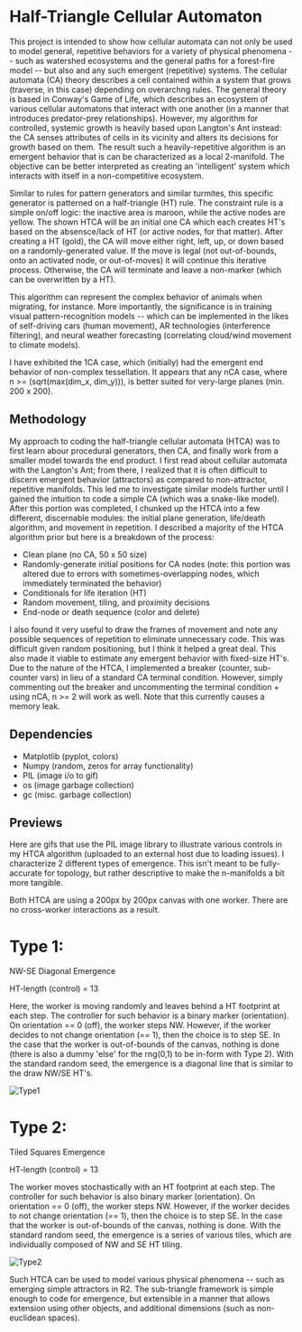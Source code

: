 # Half-Triangle Cellular Automaton

This project is intended to show how cellular automata can not only be used to model general, repetitive behaviors for a variety of physical phenomena -- such as watershed ecosystems and the general paths for a forest-fire model -- but also and any such emergent (repetitive) systems. The cellular automata (CA) theory describes a cell contained within a system that grows (traverse, in this case) depending on overarchng rules. The general theory is based in Conway's Game of Life, which describes an ecosystem of various cellular automatons that interact with one another (in a manner that introduces predator-prey relationships). However, my algorithm for controlled, systemic growth is heavily based upon Langton's Ant instead: the CA senses attributes of cells in its vicinity and alters its decisions for growth based on them. The result such a heavily-repetitive algorithm is an emergent behavior that is can be characterized as a local 2-manifold. The objective can be better interpreted as creating an 'intelligent' system which interacts with itself in a non-competitive ecosystem.

Similar to rules for pattern generators and similar turmites, this specific generator is patterned on a half-triangle (HT) rule. The constraint rule is a simple on/off logic: the inactive area is maroon, while the active nodes are yellow. The shown HTCA will be an initial one CA which each creates HT's based on the absensce/lack of HT (or active nodes, for that matter). After creating a HT (gold), the CA will move either right, left, up, or down based on a randomly-generated value. If the move is legal (not out-of-bounds, onto an activated node, or out-of-moves) it will continue this iterative process. Otherwise, the CA will terminate and leave a non-marker (which can be overwritten by a HT).

This algorithm can represent the complex behavior of animals when migrating, for instance. More importantly, the significance is in training visual pattern-recognition models -- which can be implemented in the likes of self-driving cars (human movement), AR technologies (interference filtering), and neural weather forecasting (correlating cloud/wind movement to climate models). 

I have exhibited the 1CA case, which (initially) had the emergent end behavior of non-complex tessellation. It appears that any nCA case, where n >= (sqrt(max(dim_x, dim_y))), is better suited for very-large planes (min. 200 x 200).

## Methodology
My approach to coding the half-triangle cellular automata (HTCA) was to first learn abour procedural generators, then CA, and finally work from a smaller model towards the end product. I first read about cellular automata with the Langton's Ant; from there, I realized that it is often difficult to discern emergent behavior (attractors) as compared to non-attractor, repetitive manifolds. This led me to investigate similar models further until I gained the intuition to code a simple CA (which was a snake-like model).
After this portion was completed, I chunked up the HTCA into a few different, discernable modules: the initial plane generation, life/death algorithm, and movement in repetition. I described a majority of the HTCA algorithm prior but here is a breakdown of the process:
*   Clean plane (no CA, 50 x 50 size)
*   Randomly-generate initial positions for CA nodes (note: this portion was altered due to errors with sometimes-overlapping nodes, which immediately terminated the behavior)
*   Conditionals for life iteration (HT)
*   Random movement, tiling, and proximity decisions
*   End-node or death sequence (color and delete)

I also found it very useful to draw the frames of movement and note any possible sequences of repetition to eliminate unnecessary code. This was difficult given random positioning, but I think it helped a great deal. This also made it viable to estimate any emergent behavior with fixed-size HT's.  
Due to the nature of the HTCA, I implemented a breaker (counter, sub-counter vars) in lieu of a standard CA terminal condition. However, simply commenting out the breaker and uncommenting the terminal condition + using nCA, n >= 2 will work as well. Note that this currently causes a memory leak.

## Dependencies
*   Matplotlib (pyplot, colors)
*   Numpy (random, zeros for array functionality)
*   PIL (image i/o to gif)
*   os (image garbage collection)
*   gc (misc. garbage collection)

## Previews
Here are gifs that use the PIL image library to illustrate various controls in my HTCA algorithm (uploaded to an external host due to loading issues).
I characterize 2 different types of emergence. This isn't meant to be fully-accurate for topology, but rather descriptive to make the n-manifolds a bit more tangible.

Both HTCA are using a 200px by 200px canvas with one worker. There are no cross-worker interactions as a result.

# Type 1:
NW-SE Diagonal Emergence

HT-length (control) = 13 

Here, the worker is moving randomly and leaves behind a HT footprint at each step. The controller for such behavior is a binary marker (orientation). On orientation == 0 (off), the worker steps NW. However, if the worker decides to not change orientation (== 1), then the choice is to step SE. In the case that the worker is out-of-bounds of the canvas, nothing is done (there is also a dummy 'else' for the rng(0,1) to be in-form with Type 2). With the standard random seed, the emergence is a diagonal line that is similar to the draw NW/SE HT's.

<!-- ![Type1](https://cdn.discordapp.com/attachments/490977707316740109/783092713754722314/test_2.gif "type1") -->
![Type1](https://u.cubeupload.com/lunchpack/test2.gif "type1")

# Type 2:
Tiled Squares Emergence

HT-length (control) = 13

The worker moves stochastically with an HT footprint at each step. The controller for such behavior is also binary marker (orientation). On orientation == 0 (off), the worker steps NW. However, if the worker decides to not change orientation (== 1), then the choice is to step SE. In the case that the worker is out-of-bounds of the canvas, nothing is done. With the standard random seed, the emergence is a series of various tiles, which are individually composed of NW and SE HT tiling.

<!-- ![Type2](https://media.discordapp.net/attachments/760328010326474772/783043424642531358/test.gif "type2") -->
![Type2](https://u.cubeupload.com/lunchpack/test.gif "type2")

Such HTCA can be used to model various physical phenomena -- such as emerging simple attractors in R2. The sub-triangle framework is simple enough to code for emergence, but extensible in a manner that allows extension using other objects, and additional dimensions (such as non-euclidean spaces).

